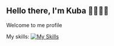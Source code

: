 ## Hello there, I'm Kuba 👋👨🏼‍💻
Welcome to me profile

My skills:
[![My Skills](https://skillicons.dev/icons?i=html,css,js,sass,ts,nodejs,express,mysql)](https://skillicons.dev)


<!--
**JakubPolchlopek/jakubpolchlopek** is a ✨ _special_ ✨ repository because its `README.md` (this file) appears on your GitHub profile.

Here are some ideas to get you started:

- 🔭 I’m currently working on ...
- 🌱 I’m currently learning ...
- 👯 I’m looking to collaborate on ...
- 🤔 I’m looking for help with ...
- 💬 Ask me about ...
- 📫 How to reach me: ...
- 😄 Pronouns: ...
- ⚡ Fun fact: ...
-->
